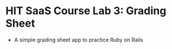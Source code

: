 HIT SaaS Course Lab 3: Grading Sheet
====================================

+ A simple grading sheet app to practice Ruby on Rails
